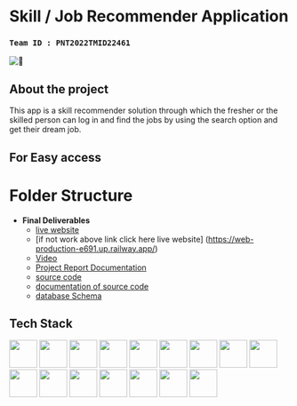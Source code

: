 # Skill / Job Recommender Application

###  __`Team ID : PNT2022TMID22461`__

<img src="https://s.yimg.com/aah/yhst-142559966768543/job-search-4.jpg" alt="🌱" > <span>

## About the project
This app is a skill recommender solution through which the fresher or the skilled person can log in and find the jobs
by using the search option and get their dream job.


## For Easy access

# Folder Structure

- **Final Deliverables**
  - [live website](https://job-app-y5a9.onrender.com/)
  - [if not work above link click here live website] (https://web-production-e691.up.railway.app/)
  - [Video](https://www.youtube.com/watch?v=b-D07LMPVlw)
  - [Project Report Documentation](https://github.com/IBM-EPBL/IBM-Project-20991-1659768892/blob/master/Final%20Deliverables/Project%20Report%20Documentation.pdf)
  - [source code](https://github.com/IBM-EPBL/IBM-Project-20991-1659768892/tree/master/Final%20Deliverables/Source%20code)
  - [documentation of source code](https://ibm-epbl.github.io/IBM-Project-20991-1659768892/Final%20Deliverables/Source%20code/documentation/app.html)
  - [database Schema](https://github.com/IBM-EPBL/IBM-Project-20991-1659768892/blob/master/Final%20Deliverables/Database-schema/db-schema.pdf)
  


## Tech Stack

<code><img height="50" src="https://www.vectorlogo.zone/logos/w3_html5/w3_html5-ar21.svg"></code>
<code><img height="50" src="https://www.vectorlogo.zone/logos/tailwindcss/tailwindcss-ar21.svg"></code>
<code><img height="50" src="https://www.vectorlogo.zone/logos/javascript/javascript-horizontal.svg"></code>
<code><img height="50" src="https://www.vectorlogo.zone/logos/font-awesome/font-awesome-ar21.svg"></code>
<code><img height="50" src="https://www.vectorlogo.zone/logos/python/python-ar21.svg"></code>
<code><img height="50" src="https://www.vectorlogo.zone/logos/pocoo_flask/pocoo_flask-ar21.svg"></code>
<code><img height="50" src="https://www.vectorlogo.zone/logos/json/json-ar21.svg"></code>
<code><img height="50" src="https://www.vectorlogo.zone/logos/rapidapi/rapidapi-ar21.svg"></code>
<code><img height="50" src="https://www.vectorlogo.zone/logos/ibm_cloud/ibm_cloud-ar21.svg"></code>
<code><img height="50" src="https://www.vectorlogo.zone/logos/docker/docker-ar21.svg"></code>
<code><img height="50" src="https://www.vectorlogo.zone/logos/kubernetes/kubernetes-ar21.svg"></code>
<code><img height="50" src="https://www.vectorlogo.zone/logos/git-scm/git-scm-ar21.svg"></code>
<code><img height="50" src="https://www.vectorlogo.zone/logos/firebase/firebase-ar21.svg"></code>
<code><img height="50" src="https://www.vectorlogo.zone/logos/github/github-ar21.svg"></code>
<code><img height="50" src="https://www.vectorlogo.zone/logos/heroku/heroku-ar21.svg"></code>
<code><img height="50" src="https://www.vectorlogo.zone/logos/atlassian_jira/atlassian_jira-ar21.svg"></code>


